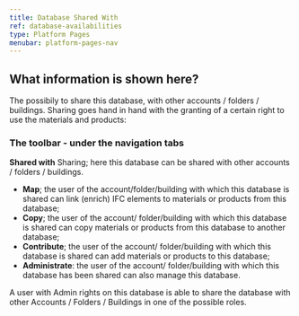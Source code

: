```yaml
---
title: Database Shared With
ref: database-availabilities
type: Platform Pages
menubar: platform-pages-nav
---
```


## What information is shown here?
The possibily to share this database, with other accounts / folders / buildings.
Sharing goes hand in hand with the granting of a certain right to use the materials and products:


### The toolbar -  under the navigation tabs

**Shared with** 
Sharing; here this database can be shared with other accounts / folders / buildings.

- **Map**; the user of the account/folder/building with which this database is shared can link (enrich) IFC elements to materials or products from this database;
- **Copy**; the user of the account/ folder/building with which this database is shared can copy materials or products from this database to another database;
- **Contribute**; the user of the account/ folder/building with which this database is shared can add materials or products to this database;
- **Administrate**: the user of the account/ folder/building with which this database has been shared can also manage this database.

A user with Admin rights on this database is able to share the database with other Accounts / Folders / Buildings in one of the possible roles.
